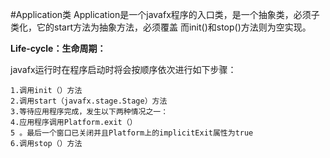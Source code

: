 #Application类
Application是一个javafx程序的入口类，是一个抽象类，必须子类化，它的start方法为抽象方法，必须覆盖
而init()和stop()方法则为空实现。

**Life-cycle：生命周期：**

javafx运行时在程序启动时将会按顺序依次进行如下步骤：

    1.调用init（）方法
    2.调用start（javafx.stage.Stage）方法
    3.等待应用程序完成，发生以下两种情况之一：
    4.应用程序调用Platform.exit（）
    5 。最后一个窗口已关闭并且Platform上的implicitExit属性为true 
    6.调用stop（）方法

